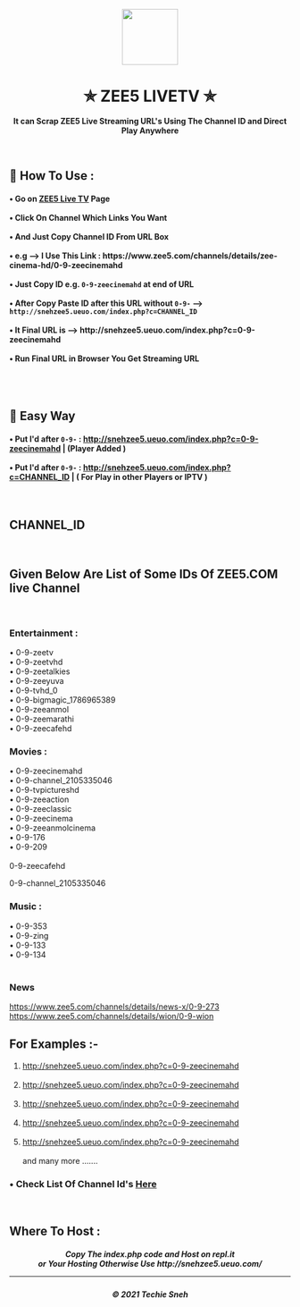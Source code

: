 <p align="center"><img src="https://www.pngkit.com/png/full/353-3536377_with-all-this-content-available-in-one-place.png" width="100" height="100"></p>

<h1 align="center"> ✯ ZEE5 LIVETV ✯ </h1>

<p align="center"><b>It can Scrap ZEE5 Live Streaming URL's Using The Channel ID and Direct Play Anywhere</b></p><br>

<h2>🍁 How To Use : </h2>

<h4>
• Go on <a href="https://www.zee5.com/channels">ZEE5 Live TV</a> Page <br><br>
• Click On Channel Which Links You Want <br><br>
• And Just Copy Channel ID From URL Box <br><br>
• e.g --> I Use This Link : https://www.zee5.com/channels/details/zee-cinema-hd/0-9-zeecinemahd <br><br>
• Just Copy ID e.g. <code>0-9-zeecinemahd</code> at end of URL <br><br>
  • After Copy Paste ID after this URL without <code>0-9-</code> --> <code>http://snehzee5.ueuo.com/index.php?c=CHANNEL_ID</code> <br><br>
• It Final URL is --> http://snehzee5.ueuo.com/index.php?c=0-9-zeecinemahd <br><br>
• Run Final URL in Browser You Get Streaming URL <br>
</h4>
<br><br>

## 🍃 Easy Way

<h4>
  
• Put I'd after <code>0-9-</code> : http://snehzee5.ueuo.com/index.php?c=0-9-zeecinemahd |  (Player Added )<br><br>
• Put I'd after <code>0-9-</code> : http://snehzee5.ueuo.com/index.php?c=CHANNEL_ID  |  ( For Play in other Players or IPTV )
  
  </h4><br>

## CHANNEL_ID 

<br>

## Given Below Are List of Some IDs Of ZEE5.COM live Channel

<br>

### Entertainment :

• 0-9-zeetv <br>
• 0-9-zeetvhd <br>
• 0-9-zeetalkies <br>
• 0-9-zeeyuva <br>
• 0-9-tvhd_0 <br>
• 0-9-bigmagic_1786965389 <br>
• 0-9-zeeanmol <br>
• 0-9-zeemarathi <br>
• 0-9-zeecafehd


### Movies :

• 0-9-zeecinemahd <br>
• 0-9-channel_2105335046 <br>
• 0-9-tvpictureshd <br>
• 0-9-zeeaction <br>
• 0-9-zeeclassic <br>
• 0-9-zeecinema <br>
• 0-9-zeeanmolcinema <br>
• 0-9-176 <br>
• 0-9-209  <br><br>
  0-9-zeecafehd
	
  0-9-channel_2105335046

### Music :

• 0-9-353 <br>
• 0-9-zing <br>
• 0-9-133 <br>
• 0-9-134  <br><br>


### News

https://www.zee5.com/channels/details/news-x/0-9-273
https://www.zee5.com/channels/details/wion/0-9-wion

  
## For Examples :-

1. http://snehzee5.ueuo.com/index.php?c=0-9-zeecinemahd <br><br>
2. http://snehzee5.ueuo.com/index.php?c=0-9-zeecinemahd <br><br>
3. http://snehzee5.ueuo.com/index.php?c=0-9-zeecinemahd <br><br>
4. http://snehzee5.ueuo.com/index.php?c=0-9-zeecinemahd <br><br>
5. http://snehzee5.ueuo.com/index.php?c=0-9-zeecinemahd <br><br>
and many more .......
 
  

<h3>• Check List Of Channel Id's <a href="Channel_IDs.md">Here</a></h3>
<br>

<h2> Where To Host : </h2>

<h5 align="center"> Copy The index.php code and Host on repl.it <br> or Your Hosting Otherwise Use http://snehzee5.ueuo.com/
  
  
---
<h5 align='center'>© 2021 Techie Sneh</h5>
